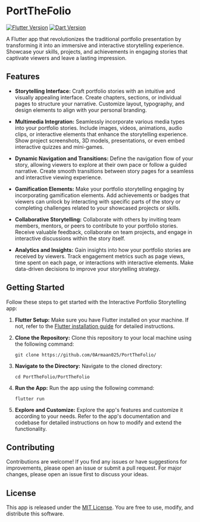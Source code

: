 ﻿# PortTheFolio
[![Flutter Version](https://img.shields.io/badge/flutter-v2.5-blue)](https://flutter.dev/)
[![Dart Version](https://img.shields.io/badge/dart-v2.14.4-blue)](https://dart.dev/)

A Flutter app that revolutionizes the traditional portfolio presentation by transforming it into an immersive and interactive storytelling experience. Showcase your skills, projects, and achievements in engaging stories that captivate viewers and leave a lasting impression.

## Features

- **Storytelling Interface:** Craft portfolio stories with an intuitive and visually appealing interface. Create chapters, sections, or individual pages to structure your narrative. Customize layout, typography, and design elements to align with your personal branding.

- **Multimedia Integration:** Seamlessly incorporate various media types into your portfolio stories. Include images, videos, animations, audio clips, or interactive elements that enhance the storytelling experience. Show project screenshots, 3D models, presentations, or even embed interactive quizzes and mini-games.

- **Dynamic Navigation and Transitions:** Define the navigation flow of your story, allowing viewers to explore at their own pace or follow a guided narrative. Create smooth transitions between story pages for a seamless and interactive viewing experience.

- **Gamification Elements:** Make your portfolio storytelling engaging by incorporating gamification elements. Add achievements or badges that viewers can unlock by interacting with specific parts of the story or completing challenges related to your showcased projects or skills.

- **Collaborative Storytelling:** Collaborate with others by inviting team members, mentors, or peers to contribute to your portfolio stories. Receive valuable feedback, collaborate on team projects, and engage in interactive discussions within the story itself.

- **Analytics and Insights:** Gain insights into how your portfolio stories are received by viewers. Track engagement metrics such as page views, time spent on each page, or interactions with interactive elements. Make data-driven decisions to improve your storytelling strategy.

## Getting Started

Follow these steps to get started with the Interactive Portfolio Storytelling app:

1. **Flutter Setup:** Make sure you have Flutter installed on your machine. If not, refer to the [Flutter installation guide](https://flutter.dev/docs/get-started/install) for detailed instructions.

2. **Clone the Repository:** Clone this repository to your local machine using the following command:

    ```
    git clone https://github.com/0Armaan025/PortTheFolio/
    ```

3. **Navigate to the Directory:** Navigate to the cloned directory:

    ```
    cd PortTheFolio/PortTheFolio
    ```

4. **Run the App:** Run the app using the following command:

    ```
    flutter run
    ```

5. **Explore and Customize:** Explore the app's features and customize it according to your needs. Refer to the app's documentation and codebase for detailed instructions on how to modify and extend the functionality.

## Contributing

Contributions are welcome! If you find any issues or have suggestions for improvements, please open an issue or submit a pull request. For major changes, please open an issue first to discuss your ideas.

## License

This app is released under the [MIT License](https://opensource.org/licenses/MIT). You are free to use, modify, and distribute this software.

